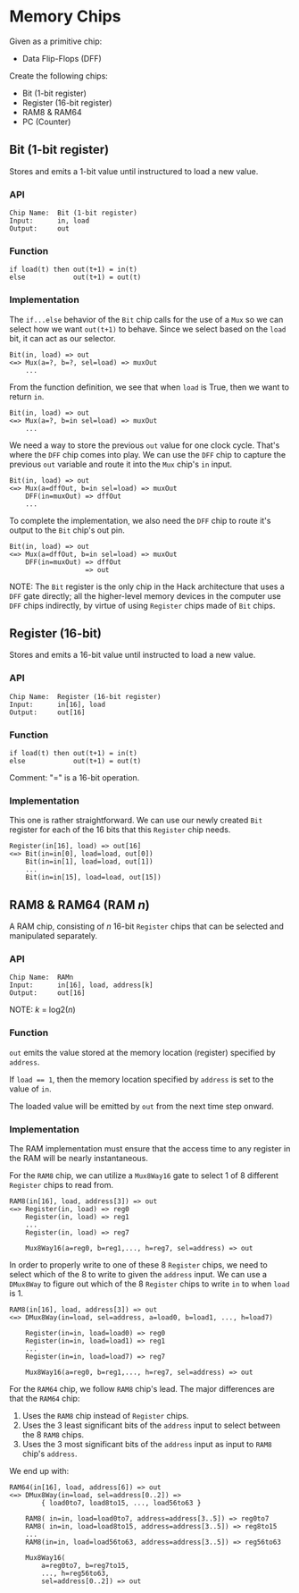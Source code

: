 # Memory Chips

Given as a primitive chip:

* Data Flip-Flops (DFF)

Create the following chips:

* Bit (1-bit register)
* Register (16-bit register)
* RAM8 & RAM64
* PC (Counter)

## Bit (1-bit register)

Stores and emits a 1-bit value until instructured to load a new value.

### API

    Chip Name:  Bit (1-bit register)
    Input:      in, load
    Output:     out

### Function

    if load(t) then out(t+1) = in(t)
    else            out(t+1) = out(t)

### Implementation

The `if...else` behavior of the `Bit` chip calls for the use of a `Mux` so we can select how we want `out(t+1)` to behave. Since we select based on the `load` bit, it can act as our selector.

    Bit(in, load) => out
    <=> Mux(a=?, b=?, sel=load) => muxOut
        ...

From the function definition, we see that when `load` is True, then we want to return `in`.

    Bit(in, load) => out
    <=> Mux(a=?, b=in sel=load) => muxOut
        ...

We need a way to store the previous `out` value for one clock cycle. That's where the `DFF` chip comes into play. We can use the `DFF` chip to capture the previous `out` variable and route it into the `Mux` chip's `in` input.

    Bit(in, load) => out
    <=> Mux(a=dffOut, b=in sel=load) => muxOut
        DFF(in=muxOut) => dffOut
        ...

To complete the implementation, we also need the `DFF` chip to route it's output to the `Bit` chip's out pin.

    Bit(in, load) => out
    <=> Mux(a=dffOut, b=in sel=load) => muxOut
        DFF(in=muxOut) => dffOut
                       => out
NOTE: The `Bit` register is the only chip in the Hack architecture that uses a `DFF` gate directly; all the higher-level memory devices in the computer use `DFF` chips indirectly, by virtue of using `Register` chips made of `Bit` chips.

## Register (16-bit)

Stores and emits a 16-bit value until instructed to load a new value.

### API

    Chip Name:  Register (16-bit register)
    Input:      in[16], load
    Output:     out[16]

### Function

    if load(t) then out(t+1) = in(t)
    else            out(t+1) = out(t)
Comment: "=" is a 16-bit operation.

### Implementation

This one is rather straightforward. We can use our newly created `Bit` register for each of the 16 bits that this `Register` chip needs.

    Register(in[16], load) => out[16]
    <=> Bit(in=in[0], load=load, out[0])
        Bit(in=in[1], load=load, out[1])
        ...
        Bit(in=in[15], load=load, out[15])

## RAM8 & RAM64 (RAM _n_)

A RAM chip, consisting of _n_ 16-bit `Register` chips that can be selected and manipulated separately.

### API

    Chip Name:  RAMn
    Input:      in[16], load, address[k]
    Output:     out[16]
NOTE: _k_ = log2(_n_)

### Function

`out` emits the value stored at the memory location (register) specified by `address`.

If `load == 1`, then the memory location specified by `address` is set to the value of `in`.

The loaded value will be emitted by `out` from the next time step onward.

### Implementation

The RAM implementation must ensure that the access time to any register in the RAM will be nearly instantaneous.

For the `RAM8` chip, we can utilize a `Mux8Way16` gate to select 1 of 8 different `Register` chips to read from.

    RAM8(in[16], load, address[3]) => out
    <=> Register(in, load) => reg0
        Register(in, load) => reg1
        ...
        Register(in, load) => reg7

        Mux8Way16(a=reg0, b=reg1,..., h=reg7, sel=address) => out

In order to properly write to one of these 8 `Register` chips, we need to select which of the 8 to write to given the `address` input. We can use a `DMux8Way` to figure out which of the 8 `Register` chips to write `in` to when `load` is 1.

    RAM8(in[16], load, address[3]) => out
    <=> DMux8Way(in=load, sel=address, a=load0, b=load1, ..., h=load7)

        Register(in=in, load=load0) => reg0
        Register(in=in, load=load1) => reg1
        ...
        Register(in=in, load=load7) => reg7

        Mux8Way16(a=reg0, b=reg1,..., h=reg7, sel=address) => out

For the `RAM64` chip, we follow `RAM8` chip's lead. The major differences are that the `RAM64` chip:

1. Uses the `RAM8` chip instead of `Register` chips.
2. Uses the 3 least significant bits of the `address` input to select between the 8 `RAM8` chips.
3. Uses the 3 most significant bits of the `address` input as input to `RAM8` chip's `address`.

We end up with:

    RAM64(in[16], load, address[6]) => out
    <=> DMux8Way(in=load, sel=address[0..2]) =>
            { load0to7, load8to15, ..., load56to63 }

        RAM8( in=in, load=load0to7, address=address[3..5]) => reg0to7
        RAM8( in=in, load=load8to15, address=address[3..5]) => reg8to15
        ...
        RAM8(in=in, load=load56to63, address=address[3..5]) => reg56to63

        Mux8Way16(
            a=reg0to7, b=reg7to15,
            ..., h=reg56to63,
            sel=address[0..2]) => out
